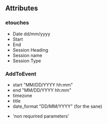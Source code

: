 ## Attributes

### etouches

- Date dd/mm/yyyy
- Start
- End
- Session Heading
- Session name
- Session Type

### AddToEvent

* start "MM/DD/YYYY hh:mm"
* end	"MM/DD/YYYY hh:mm"
* timezone
* title
* date_format "DD/MM/YYYY" (for the sane)
- 'non requrired parameters'
